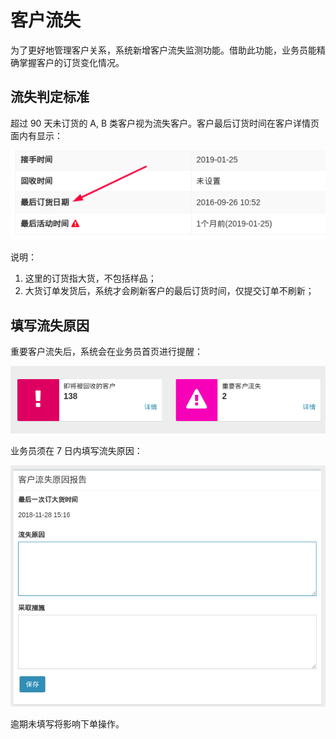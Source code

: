 # 客户流失

为了更好地管理客户关系，系统新增客户流失监测功能。借助此功能，业务员能精确掌握客户的订货变化情况。

## 流失判定标准

超过 90 天未订货的 A, B 类客户视为流失客户。客户最后订货时间在客户详情页面内有显示：

![](images/customer-last-deal-time.png)

说明：

1. 这里的订货指大货，不包括样品；
2. 大货订单发货后，系统才会刷新客户的最后订货时间，仅提交订单不刷新；

## 填写流失原因

重要客户流失后，系统会在业务员首页进行提醒：

![](images/outflow-dashboard-infobox.png)

业务员须在 7 日内填写流失原因：

![](images/outflow-report-form.png)

逾期未填写将影响下单操作。
